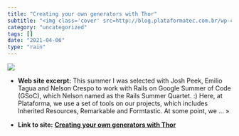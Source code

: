 ```yaml
---
title: "Creating your own generators with Thor"
subtitle: "<img class='cover' src=http://blog.plataformatec.com.br/wp-content/themes/ptec/assets/opengraph.png>"
category: "uncategorized"
tags: []
date: "2021-04-06"
type: "rain"
---
```

<img class="cover" src=http://blog.plataformatec.com.br/wp-content/themes/ptec/assets/opengraph.png>



* **Web site excerpt:** This summer I was selected with Josh Peek, Emilio Tagua and Nelson Crespo to work with Rails on Google Summer of Code (GSoC), which Nelson named as the Rails Summer Quartet. :) Here, at Plataforma, we use a set of tools on our projects, which includes Inherited Resources, Remarkable and Formtastic. At some point, we ... »

* **Link to site:** **[Creating your own generators with Thor](http://blog.plataformatec.com.br/2009/07/creating-your-own-generators-with-thor)**